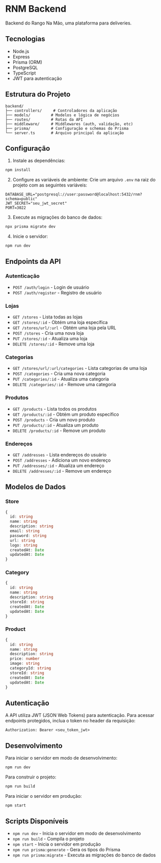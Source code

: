 # RNM Backend

Backend do Rango Na Mão, uma plataforma para deliveries.

## Tecnologias

- Node.js
- Express
- Prisma (ORM)
- PostgreSQL
- TypeScript
- JWT para autenticação

## Estrutura do Projeto

```
backend/
├── controllers/     # Controladores da aplicação
├── models/         # Modelos e lógica de negócios
├── routes/         # Rotas da API
├── middleware/     # Middlewares (auth, validação, etc)
├── prisma/         # Configuração e schemas do Prisma
└── server.ts       # Arquivo principal da aplicação
```

## Configuração

1. Instale as dependências:
```bash
npm install
```

2. Configure as variáveis de ambiente:
Crie um arquivo `.env` na raiz do projeto com as seguintes variáveis:
```env
DATABASE_URL="postgresql://user:password@localhost:5432/rnm?schema=public"
JWT_SECRET="seu_jwt_secret"
PORT=3022
```

3. Execute as migrações do banco de dados:
```bash
npx prisma migrate dev
```

4. Inicie o servidor:
```bash
npm run dev
```

## Endpoints da API

### Autenticação
- `POST /auth/login` - Login de usuário
- `POST /auth/register` - Registro de usuário

### Lojas
- `GET /stores` - Lista todas as lojas
- `GET /stores/:id` - Obtém uma loja específica
- `GET /stores/url/:url` - Obtém uma loja pela URL
- `POST /stores` - Cria uma nova loja
- `PUT /stores/:id` - Atualiza uma loja
- `DELETE /stores/:id` - Remove uma loja

### Categorias
- `GET /stores/url/:url/categories` - Lista categorias de uma loja
- `POST /categories` - Cria uma nova categoria
- `PUT /categories/:id` - Atualiza uma categoria
- `DELETE /categories/:id` - Remove uma categoria

### Produtos
- `GET /products` - Lista todos os produtos
- `GET /products/:id` - Obtém um produto específico
- `POST /products` - Cria um novo produto
- `PUT /products/:id` - Atualiza um produto
- `DELETE /products/:id` - Remove um produto

### Endereços
- `GET /addresses` - Lista endereços do usuário
- `POST /addresses` - Adiciona um novo endereço
- `PUT /addresses/:id` - Atualiza um endereço
- `DELETE /addresses/:id` - Remove um endereço

## Modelos de Dados

### Store
```typescript
{
  id: string
  name: string
  description: string
  email: string
  password: string
  url: string
  logo: string
  createdAt: Date
  updatedAt: Date
}
```

### Category
```typescript
{
  id: string
  name: string
  description: string
  storeId: string
  createdAt: Date
  updatedAt: Date
}
```

### Product
```typescript
{
  id: string
  name: string
  description: string
  price: number
  image: string
  categoryId: string
  storeId: string
  createdAt: Date
  updatedAt: Date
}
```

## Autenticação

A API utiliza JWT (JSON Web Tokens) para autenticação. Para acessar endpoints protegidos, inclua o token no header da requisição:

```
Authorization: Bearer <seu_token_jwt>
```

## Desenvolvimento

Para iniciar o servidor em modo de desenvolvimento:
```bash
npm run dev
```

Para construir o projeto:
```bash
npm run build
```

Para iniciar o servidor em produção:
```bash
npm start
```

## Scripts Disponíveis

- `npm run dev` - Inicia o servidor em modo de desenvolvimento
- `npm run build` - Compila o projeto
- `npm start` - Inicia o servidor em produção
- `npm run prisma:generate` - Gera os tipos do Prisma
- `npm run prisma:migrate` - Executa as migrações do banco de dados